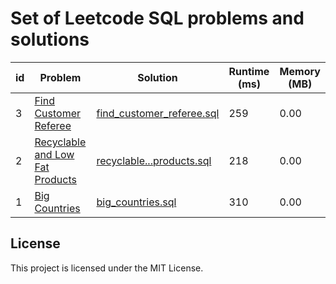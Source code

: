 # Set of Leetcode SQL problems and solutions


| id | Problem | Solution | Runtime (ms)| Memory (MB) |
| --- | --- | --- | --- | --- |
| 3 | [Find Customer Referee](https://leetcode.com/problems/find-customer-referee/description/) | [find_customer_referee.sql](solutions/find_customer_referee.sql) | 259 | 0.00 |
| 2 | [Recyclable and Low Fat Products](https://leetcode.com/problems/recyclable-and-low-fat-products/description/) | [recyclable...products.sql](solutions/recyclable_and_low_fat_products.sql) | 218 | 0.00 |
| 1 | [Big Countries](https://leetcode.com/problems/big-countries/description/) | [big_countries.sql](solutions/big_countries.sql) | 310 | 0.00 |

## License
This project is licensed under the MIT License.
